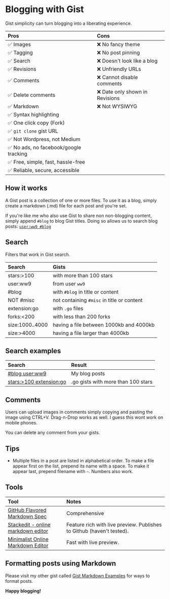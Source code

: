 # Blogging with Gist

Gist simplicity can turn blogging into a liberating experience.

**Pros**|**Cons**
:-----|:-----
✅ Images|❌ No fancy theme
✅ Tagging|❌ No post pinning
✅ Search|❌ Doesn't look like a blog
✅ Revisions|❌ Unfriendly URLs
✅ Comments|❌ Cannot disable comments
✅ Delete comments|❌ Date only shown in Revisions
✅ Markdown|❌ Not WYSIWYG
✅ Syntax highlighting|
✅ One click copy (Fork)|
✅ `git clone` gist URL|
✅ Not Wordpress, not Medium|
✅ No ads, no facebook/google tracking|
✅ Free, simple, fast, hassle-free|
✅ Reliable, secure, accessible|

## How it works

A Gist post is a collection of one or more files. To use it as a blog, simply create a markdown (.md) file for each post and you're set.

If you're like me who also use Gist to share non non-blogging content, simply append `#blog` to blog Gist titles. Doing so allows us to search blog posts: [`user:ww9 #blog`](https://gist.github.com/search?utf8=%E2%9C%93&q=user%3Aww9+%23blog)

## Search

Filters that work in Gist search.

**Search**|**Gists**
:-----|:-----
stars:>100|with more than 100 stars
user:ww9|from user `ww9`
#blog|with `#blog` in title or content
NOT #misc|not containing `#misc` in title or content
extension:go|with `.go` files
forks:<200|with less than 200 forks
size:1000..4000|having a file between 1000kb and 4000kb
size:>4000|having a file larger than 4000kb

## Search examples

**Search**|**Result**
:-----|:-----
[#blog user:ww9](https://gist.github.com/search?utf8=%E2%9C%93&q=%23blog+user%3Aww9)|My blog posts
[stars:>100 extension:go](https://gist.github.com/search?utf8=%E2%9C%93&q=stars%3A%3E100+extension%3Ago&ref=searchresults)|.go gists with more than 100 stars

## Comments

Users can upload images in comments simply copying and pasting the image using CTRL+V. Drag-n-Drop works as well. I guess this wont work on mobile phones.

You can delete any comment from your gists.

## Tips

- Multiple files in a post are listed in alphabetical order. To make a file appear first on the list, prepend its name with a space. To make it appear last, prepend filename with `~`. Numbers also work.

## Tools

**Tool**|**Notes**
:-----|:-----
[GitHub Flavored Markdown Spec](https://github.github.com/gfm/)|Comprehensive
[Stackedit - online markdown editor](https://stackedit.io)|Feature rich with live preview. Publishes to Github (haven't tested).
[Minimalist Online Markdown Editor](http://markdown.pioul.fr/)|Fast with live preview.

## Formatting posts using Markdown

Please visit my other gist called [Gist Markdown Examples](https://gist.github.com/ww9/44f08d44327a40d2ab309a349bebec57) for ways to format posts.

**Happy blogging!**
